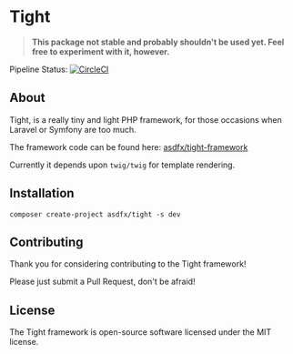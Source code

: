 # Tight

> **This package not stable and probably shouldn't be used yet. Feel free to experiment with it, however.**

Pipeline Status: [![CircleCI](https://circleci.com/gh/agjmills/tight.svg?style=svg)](https://circleci.com/gh/agjmills/tight)

## About

Tight, is a really tiny and light PHP framework, for those occasions when Laravel or Symfony are too much.

The framework code can be found here: [asdfx/tight-framework](https://github.com/agjmills/tight-framework)

Currently it depends upon `twig/twig` for template rendering.

## Installation

```
composer create-project asdfx/tight -s dev
```

## Contributing

Thank you for considering contributing to the Tight framework! 

Please just submit a Pull Request, don't be afraid!

## License
The Tight framework is open-source software licensed under the MIT license.
